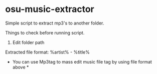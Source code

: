 # osu-music-extractor
Simple script to extract mp3's to another folder.

Things to check before running script.
1. Edit folder path

Extracted file format: %artist% - %title%
* You can use Mp3tag to mass edit music file tag by using file format above *
